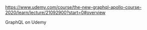 https://www.udemy.com/course/the-new-graphql-apollo-course-2020/learn/lecture/21092900?start=0#overview

GraphQL on Udemy
